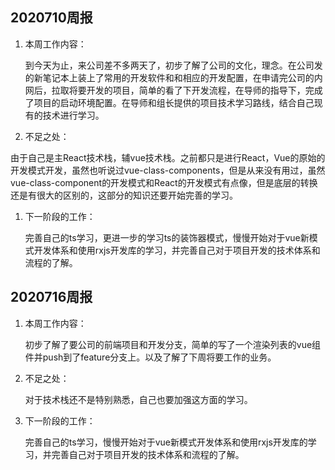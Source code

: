 ## 2020710周报

1. 本周工作内容：

   到今天为止，来公司差不多两天了，初步了解了公司的文化，理念。在公司发的新笔记本上装上了常用的开发软件和和相应的开发配置，在申请完公司的内网后，拉取将要开发的项目，简单的看了下开发流程，在导师的指导下，完成了项目的启动环境配置。在导师和组长提供的项目技术学习路线，结合自己现有的技术进行学习。

2. 不足之处：

由于自己是主React技术栈，辅vue技术栈。之前都只是进行React，Vue的原始的开发模式开发，虽然也听说过vue-class-components，但是从来没有用过，虽然vue-class-component的开发模式和React的开发模式有点像，但是底层的转换还是有很大的区别的，这部分的知识还要开始完善的学习。

1. 下一阶段的工作：

   完善自己的ts学习，更进一步的学习ts的装饰器模式，慢慢开始对于vue新模式开发体系和使用rxjs开发库的学习，并完善自己对于项目开发的技术体系和流程的了解。

## 2020716周报

1. 本周工作内容：

   初步了解了要公司的前端项目和开发分支，简单的写了一个渲染列表的vue组件并push到了feature分支上。以及了解了下周将要工作的业务。

2. 不足之处：

   对于技术栈还不是特别熟悉，自己也要加强这方面的学习。

3. 下一阶段的工作：

   完善自己的ts学习，慢慢开始对于vue新模式开发体系和使用rxjs开发库的学习，并完善自己对于项目开发的技术体系和流程的了解。